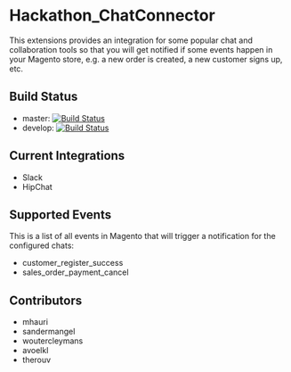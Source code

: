 # Hackathon_ChatConnector

This extensions provides an integration for some popular chat and collaboration tools so that you will get notified
if some events happen in your Magento store, e.g. a new order is created, a new customer signs up, etc.

## Build Status

* master: [![Build Status](https://travis-ci.org/magento-hackathon/Hackathon_ChatConnector.svg?branch=master)](https://travis-ci.org/magento-hackathon/Hackathon_ChatConnector)
* develop: [![Build Status](https://travis-ci.org/magento-hackathon/Hackathon_ChatConnector.svg?branch=develop)](https://travis-ci.org/magento-hackathon/Hackathon_ChatConnector)

## Current Integrations

* Slack
* HipChat

## Supported Events

This is a list of all events in Magento that will trigger a notification for the configured chats:
- customer_register_success
- sales_order_payment_cancel

## Contributors

* mhauri
* sandermangel
* woutercleymans
* avoelkl
* therouv
